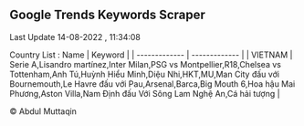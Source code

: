 

## Google Trends Keywords Scraper 
 
Last Update 14-08-2022 , 11:34:08

Country List :
 Name  | Keyword |
| ------------- | ------------- |
| VIETNAM | Serie A,Lisandro martínez,Inter Milan,PSG vs Montpellier,R18,Chelsea vs Tottenham,Anh Tú,Huỳnh Hiểu Minh,Diệu Nhi,HKT,MU,Man City đấu với Bournemouth,Le Havre đấu với Pau,Arsenal,Barca,Big Mouth 6,Hoa hậu Mai Phương,Aston Villa,Nam Định đấu Với Sông Lam Nghệ An,Cá hải tượng |



© Abdul Muttaqin 
